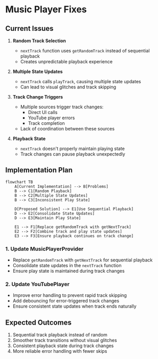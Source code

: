 # Music Player Fixes

## Current Issues

1. **Random Track Selection**

   - `nextTrack` function uses `getRandomTrack` instead of sequential playback
   - Creates unpredictable playback experience

2. **Multiple State Updates**

   - `nextTrack` calls `playTrack`, causing multiple state updates
   - Can lead to visual glitches and track skipping

3. **Track Change Triggers**

   - Multiple sources trigger track changes:
     - Direct UI calls
     - YouTube player errors
     - Track completion
   - Lack of coordination between these sources

4. **Playback State**
   - `nextTrack` doesn't properly maintain playing state
   - Track changes can pause playback unexpectedly

## Implementation Plan

```mermaid
flowchart TB
    A[Current Implementation] --> B[Problems]
    B --> C1[Random Playback]
    B --> C2[Multiple State Updates]
    B --> C3[Inconsistent Play State]

    D[Proposed Solution] --> E1[Use Sequential Playback]
    D --> E2[Consolidate State Updates]
    D --> E3[Maintain Play State]

    E1 --> F1[Replace getRandomTrack with getNextTrack]
    E2 --> F2[Combine track and play state updates]
    E3 --> F3[Ensure playback continues on track change]
```

### 1. Update MusicPlayerProvider

- Replace `getRandomTrack` with `getNextTrack` for sequential playback
- Consolidate state updates in the `nextTrack` function
- Ensure play state is maintained during track changes

### 2. Update YouTubePlayer

- Improve error handling to prevent rapid track skipping
- Add debouncing for error-triggered track changes
- Ensure consistent state updates when track ends naturally

## Expected Outcomes

1. Sequential track playback instead of random
2. Smoother track transitions without visual glitches
3. Consistent playback state during track changes
4. More reliable error handling with fewer skips
